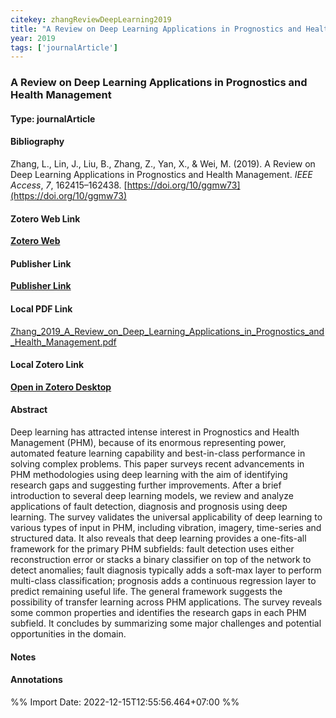 ```yaml
---
citekey: zhangReviewDeepLearning2019  
title: "A Review on Deep Learning Applications in Prognostics and Health Management"
year: 2019
tags: ['journalArticle']
---
```


### A Review on Deep Learning Applications in Prognostics and Health Management  

#### Type: journalArticle

#### Bibliography
  
Zhang, L., Lin, J., Liu, B., Zhang, Z., Yan, X., & Wei, M. (2019). A Review on Deep Learning Applications in Prognostics and Health Management. _IEEE Access_, _7_, 162415–162438. [https://doi.org/10/ggmw73](https://doi.org/10/ggmw73)  
  

#### Zotero Web Link
[**Zotero Web**](http://zotero.org/users/242940/items/9SJ4XZXQ)  

#### Publisher Link
[**Publisher Link**]()  

#### Local PDF Link
[Zhang_2019_A_Review_on_Deep_Learning_Applications_in_Prognostics_and_Health_Management.pdf](file:///C:/Users/User/Zotero/storage/93DYM99M/Zhang_2019_A_Review_on_Deep_Learning_Applications_in_Prognostics_and_Health_Management.pdf)  

#### Local Zotero Link
[**Open in Zotero Desktop**](zotero://select/library/items/9SJ4XZXQ)  

#### Abstract

Deep learning has attracted intense interest in Prognostics and Health Management (PHM), because of its enormous representing power, automated feature learning capability and best-in-class performance in solving complex problems. This paper surveys recent advancements in PHM methodologies using deep learning with the aim of identifying research gaps and suggesting further improvements. After a brief introduction to several deep learning models, we review and analyze applications of fault detection, diagnosis and prognosis using deep learning. The survey validates the universal applicability of deep learning to various types of input in PHM, including vibration, imagery, time-series and structured data. It also reveals that deep learning provides a one-fits-all framework for the primary PHM subfields: fault detection uses either reconstruction error or stacks a binary classifier on top of the network to detect anomalies; fault diagnosis typically adds a soft-max layer to perform multi-class classification; prognosis adds a continuous regression layer to predict remaining useful life. The general framework suggests the possibility of transfer learning across PHM applications. The survey reveals some common properties and identifies the research gaps in each PHM subfield. It concludes by summarizing some major challenges and potential opportunities in the domain.


#### Notes


#### Annotations


%% Import Date: 2022-12-15T12:55:56.464+07:00 %%
